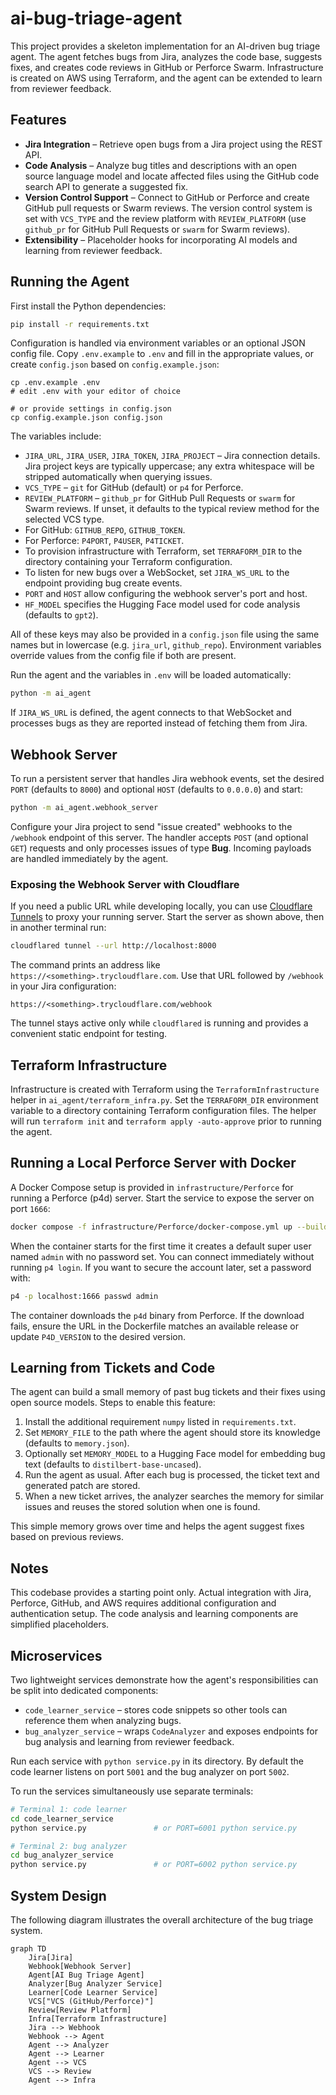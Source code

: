 # ai-bug-triage-agent

This project provides a skeleton implementation for an AI-driven bug triage agent. The agent fetches bugs from Jira, analyzes the code base, suggests fixes, and creates code reviews in GitHub or Perforce Swarm. Infrastructure is created on AWS using Terraform, and the agent can be extended to learn from reviewer feedback.


## Features
- **Jira Integration** – Retrieve open bugs from a Jira project using the REST API.
- **Code Analysis** – Analyze bug titles and descriptions with an open source language model and locate affected files using the GitHub code search API to generate a suggested fix.
- **Version Control Support** – Connect to GitHub or Perforce and create GitHub
  pull requests or Swarm reviews. The version control system is set with
  `VCS_TYPE` and the review platform with `REVIEW_PLATFORM` (use `github_pr` for
  GitHub Pull Requests or `swarm` for Swarm reviews).
- **Extensibility** – Placeholder hooks for incorporating AI models and learning from reviewer feedback.

## Running the Agent

First install the Python dependencies:

```bash
pip install -r requirements.txt
```

Configuration is handled via environment variables or an optional JSON config
file. Copy `.env.example` to `.env` and fill in the appropriate values, or
create `config.json` based on `config.example.json`:

```
cp .env.example .env
# edit .env with your editor of choice

# or provide settings in config.json
cp config.example.json config.json
```

The variables include:

- `JIRA_URL`, `JIRA_USER`, `JIRA_TOKEN`, `JIRA_PROJECT` – Jira connection details.
  Jira project keys are typically uppercase; any extra whitespace will be
  stripped automatically when querying issues.
- `VCS_TYPE` – `git` for GitHub (default) or `p4` for Perforce.
- `REVIEW_PLATFORM` – `github_pr` for GitHub Pull Requests or `swarm` for Swarm
  reviews. If unset, it defaults to the typical review method for the selected
  VCS type.
- For GitHub: `GITHUB_REPO`, `GITHUB_TOKEN`.
- For Perforce: `P4PORT`, `P4USER`, `P4TICKET`.
- To provision infrastructure with Terraform, set `TERRAFORM_DIR` to the
  directory containing your Terraform configuration.
- To listen for new bugs over a WebSocket, set `JIRA_WS_URL` to the
  endpoint providing bug create events.
- `PORT` and `HOST` allow configuring the webhook server's port and host.
- `HF_MODEL` specifies the Hugging Face model used for code analysis (defaults to `gpt2`).

All of these keys may also be provided in a `config.json` file using the same
names but in lowercase (e.g. `jira_url`, `github_repo`). Environment variables
override values from the config file if both are present.


Run the agent and the variables in `.env` will be loaded automatically:

```bash
python -m ai_agent
```

If `JIRA_WS_URL` is defined, the agent connects to that WebSocket and
processes bugs as they are reported instead of fetching them from Jira.

## Webhook Server

To run a persistent server that handles Jira webhook events, set the desired
`PORT` (defaults to `8000`) and optional `HOST` (defaults to `0.0.0.0`) and
start:

```bash
python -m ai_agent.webhook_server
```

Configure your Jira project to send "issue created" webhooks to the `/webhook`
endpoint of this server. The handler accepts `POST` (and optional `GET`) requests
and only processes issues of type **Bug**. Incoming payloads are handled
immediately by the agent.

### Exposing the Webhook Server with Cloudflare

If you need a public URL while developing locally, you can use
[Cloudflare Tunnels](https://developers.cloudflare.com/cloudflare-one/connections/connect-apps/)
to proxy your running server. Start the server as shown above, then in another
terminal run:

```bash
cloudflared tunnel --url http://localhost:8000
```

The command prints an address like `https://<something>.trycloudflare.com`.
Use that URL followed by `/webhook` in your Jira configuration:

```
https://<something>.trycloudflare.com/webhook
```

The tunnel stays active only while `cloudflared` is running and provides a
convenient static endpoint for testing.


## Terraform Infrastructure

Infrastructure is created with Terraform using the
`TerraformInfrastructure` helper in `ai_agent/terraform_infra.py`. Set the
`TERRAFORM_DIR` environment variable to a directory containing Terraform
configuration files. The helper will run `terraform init` and `terraform apply
-auto-approve` prior to running the agent.

## Running a Local Perforce Server with Docker

A Docker Compose setup is provided in `infrastructure/Perforce` for running a
Perforce (p4d) server. Start the service to expose the server on port `1666`:

```bash
docker compose -f infrastructure/Perforce/docker-compose.yml up --build -d
```

When the container starts for the first time it creates a default super user
named `admin` with no password set. You can connect immediately without running
`p4 login`. If you want to secure the account later, set a password with:

```bash
p4 -p localhost:1666 passwd admin
```

The container downloads the `p4d` binary from Perforce. If the download fails, ensure the URL in the Dockerfile matches an available release or update `P4D_VERSION` to the desired version.

## Learning from Tickets and Code

The agent can build a small memory of past bug tickets and their fixes using open source models.
Steps to enable this feature:

1. Install the additional requirement `numpy` listed in `requirements.txt`.
2. Set `MEMORY_FILE` to the path where the agent should store its knowledge (defaults to `memory.json`).
3. Optionally set `MEMORY_MODEL` to a Hugging Face model for embedding bug text (defaults to `distilbert-base-uncased`).
4. Run the agent as usual. After each bug is processed, the ticket text and generated patch are stored.
5. When a new ticket arrives, the analyzer searches the memory for similar issues and reuses the stored solution when one is found.

This simple memory grows over time and helps the agent suggest fixes based on previous reviews.

## Notes
This codebase provides a starting point only. Actual integration with Jira, Perforce, GitHub, and AWS requires additional configuration and authentication setup. The code analysis and learning components are simplified placeholders.


## Microservices

Two lightweight services demonstrate how the agent's responsibilities can be split into dedicated components:

- `code_learner_service` – stores code snippets so other tools can reference them when analyzing bugs.
- `bug_analyzer_service` – wraps `CodeAnalyzer` and exposes endpoints for bug analysis and learning from reviewer feedback.

Run each service with `python service.py` in its directory. By default the code
learner listens on port `5001` and the bug analyzer on port `5002`.

To run the services simultaneously use separate terminals:

```bash
# Terminal 1: code learner
cd code_learner_service
python service.py               # or PORT=6001 python service.py

# Terminal 2: bug analyzer
cd bug_analyzer_service
python service.py               # or PORT=6002 python service.py
```

## System Design
The following diagram illustrates the overall architecture of the bug triage system.

```mermaid
graph TD
    Jira[Jira]
    Webhook[Webhook Server]
    Agent[AI Bug Triage Agent]
    Analyzer[Bug Analyzer Service]
    Learner[Code Learner Service]
    VCS["VCS (GitHub/Perforce)"]
    Review[Review Platform]
    Infra[Terraform Infrastructure]
    Jira --> Webhook
    Webhook --> Agent
    Agent --> Analyzer
    Agent --> Learner
    Agent --> VCS
    VCS --> Review
    Agent --> Infra
```
